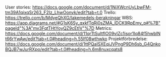 User stories: https://docs.google.com/document/d/1NiXWcnUyLbwFM-tm39A1qixqSr263_F2Iz_LhwOonvk/edit?tab=t.0
Trello: https://trello.com/b/MdyeQhXG/lakemedels-berakningar
WBS: https://app.diagrams.net/#G1sK6Sy_qxkfTqRj0sZMA_lDCK9RpEmy_p#%7B"pageId"%3A"mv3FqtTHtYoyQZ9cEtIV"%7D
Metrics: https://docs.google.com/document/d/11qrTtSuItfIO09vIZc1isor1Iq84f5hwblNt66rYwAw/edit?tab=t.0#heading=h.55lf08wthwko
Projektförbredelse: https://docs.google.com/document/d/1ttPQaISXEqiJVPngP9Dh6sb_G4QnkoBQJB7wJurRXpo/edit?tab=t.0#heading=h.6m8nuxcqats8